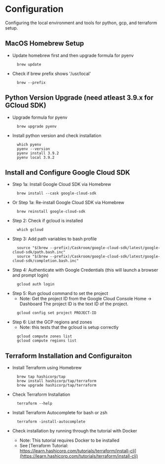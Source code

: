 # Configuration

Configuring the local environment and tools for python, gcp, and terraform setup.


## MacOS Homebrew Setup

  - Update homebrew first and then upgrade formula for pyenv
    ```
      brew update
    ```
  - Check if brew prefix shows '/usr/local'
    ```
      brew --prefix
    ```


## Python Version Upgrade (need atleast 3.9.x for GCloud SDK)

  - Upgrade formula for pyenv
    ```
      brew upgrade pyenv
    ```
  - Install python version and check installation
    ```
      which pyenv
      pyenv --version
      pyenv install 3.9.2
      pyenv local 3.9.2
    ```


## Install and Configure Google Cloud SDK

  - Step 1a: Install Google Cloud SDK via Homebrew
    ```
      brew install --cask google-cloud-sdk
    ```
  - Or Step 1a: Re-install Google Cloud SDK via Homebrew
    ```
      brew reinstall google-cloud-sdk
    ```
  - Step 2: Check if gcloud is installed
    ```
      which gcloud
    ```
  - Step 3: Add path variables to bash profile
    ```
      source "$(brew --prefix)/Caskroom/google-cloud-sdk/latest/google-cloud-sdk/path.bash.inc"
      source "$(brew --prefix)/Caskroom/google-cloud-sdk/latest/google-cloud-sdk/completion.bash.inc"
    ```
  - Step 4: Authenticate with Google Credentials (this will launch a browser and prompt login)
    ```
      gcloud auth login
    ```
  - Step 5: Run gcloud command to set the project
    - Note: Get the project ID from the Google Cloud Console Home -> Dashboard
            The project ID is the text ID of the project.
    ```
      gcloud config set project PROJECT-ID
    ```
  - Step 6: List the GCP regions and zones
    - Note: this tests that the gcloud is setup correctly
    ```
      gcloud compute zones list
      gcloud compute regions list
    ```


## Terraform Installation and Configuraiton

  - Install Terraform using Homebrew
    ```
      brew tap hashicorp/tap
      brew install hashicorp/tap/terraform
      brew upgrade hashicorp/tap/terraform
    ```

  - Check Terraform Installation
    ```
      terraform --help
    ```

  - Install Terraform Autocomplete for bash or zsh
    ```
      terraform -install-autocomplete
    ```

  - Check installation by running through the tutorial with Docker
    - Note: This tutorial requires Docker to be installed
    - See [Terraform Tutorial: https://learn.hashicorp.com/tutorials/terraform/install-cli](https://learn.hashicorp.com/tutorials/terraform/install-cli)
